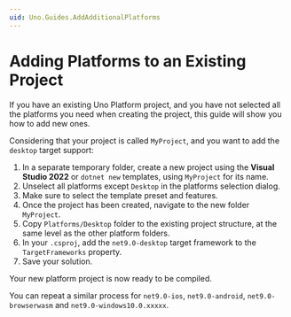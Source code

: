 ```yaml
---
uid: Uno.Guides.AddAdditionalPlatforms
---
```


# Adding Platforms to an Existing Project

If you have an existing Uno Platform project, and you have not selected all the platforms you need when creating the project, this guide will show you how to add new ones.

Considering that your project is called `MyProject`, and you want to add the `desktop` target support:

1. In a separate temporary folder, create a new project using the **Visual Studio 2022** or `dotnet new` templates, using `MyProject` for its name.
1. Unselect all platforms except `Desktop` in the platforms selection dialog.
1. Make sure to select the template preset and features.
1. Once the project has been created, navigate to the new folder `MyProject`.
1. Copy `Platforms/Desktop` folder to the existing project structure, at the same level as the other platform folders.
1. In your `.csproj`, add the `net9.0-desktop` target framework to the `TargetFrameworks` property.
1. Save your solution.

Your new platform project is now ready to be compiled.

You can repeat a similar process for `net9.0-ios`, `net9.0-android`, `net9.0-browserwasm` and `net9.0-windows10.0.xxxxx`.
